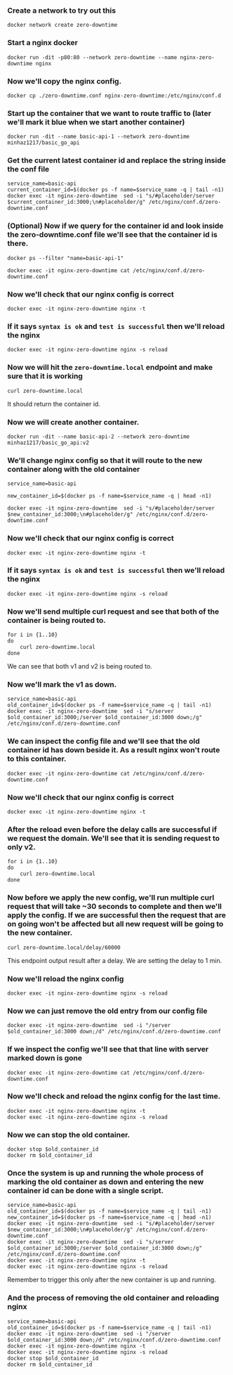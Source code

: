 ### Create a network to try out this
```
docker network create zero-downtime
```

### Start a nginx docker
```
docker run -dit -p80:80 --network zero-downtime --name nginx-zero-downtime nginx
```
### Now we'll copy the nginx config.
```
docker cp ./zero-downtime.conf nginx-zero-downtime:/etc/nginx/conf.d
```

### Start up the container that we want to route traffic to (later we'll mark it blue when we start another container)
```
docker run -dit --name basic-api-1 --network zero-downtime minhaz1217/basic_go_api
```

### Get the current latest container id and replace the string inside the conf file
```
service_name=basic-api
current_container_id=$(docker ps -f name=$service_name -q | tail -n1)
docker exec -it nginx-zero-downtime  sed -i "s/#placeholder/server $current_container_id:3000;\n#placeholder/g" /etc/nginx/conf.d/zero-downtime.conf
```
### (Optional) Now if we query for the container id and look inside the zero-downtime.conf file we'll see that the container id is there.
```
docker ps --filter "name=basic-api-1"

docker exec -it nginx-zero-downtime cat /etc/nginx/conf.d/zero-downtime.conf
```

### Now we'll check that our nginx config is correct
```
docker exec -it nginx-zero-downtime nginx -t
```

### If it says `syntax is ok` and `test is successful` then we'll reload the nginx
```
docker exec -it nginx-zero-downtime nginx -s reload
```

### Now we will hit the `zero-downtime.local` endpoint and make sure that it is working
```
curl zero-downtime.local
```
It should return the container id.

### Now we will create another container.
```
docker run -dit --name basic-api-2 --network zero-downtime minhaz1217/basic_go_api:v2
```

### We'll change nginx config so that it will route to the new container along with the old container
```
service_name=basic-api

new_container_id=$(docker ps -f name=$service_name -q | head -n1)

docker exec -it nginx-zero-downtime  sed -i "s/#placeholder/server $new_container_id:3000;\n#placeholder/g" /etc/nginx/conf.d/zero-downtime.conf
```

### Now we'll check that our nginx config is correct
```
docker exec -it nginx-zero-downtime nginx -t
```

### If it says `syntax is ok` and `test is successful` then we'll reload the nginx
```
docker exec -it nginx-zero-downtime nginx -s reload
```

### Now we'll send multiple curl request and see that both of the container is being routed to.
```
for i in {1..10}
do
    curl zero-downtime.local
done
```
We can see that both v1 and v2 is being routed to.

### Now we'll mark the v1 as down.
```
service_name=basic-api
old_container_id=$(docker ps -f name=$service_name -q | tail -n1)
docker exec -it nginx-zero-downtime  sed -i "s/server $old_container_id:3000;/server $old_container_id:3000 down;/g" /etc/nginx/conf.d/zero-downtime.conf

```
### We can inspect the config file and we'll see that the old container id has down beside it. As a result nginx won't route to this container.
```
docker exec -it nginx-zero-downtime cat /etc/nginx/conf.d/zero-downtime.conf
```

### Now we'll check that our nginx config is correct
```
docker exec -it nginx-zero-downtime nginx -t
```

### After the reload even before the delay calls are successful if we request the domain. We'll see that it is sending request to only v2.
```
for i in {1..10}
do
    curl zero-downtime.local
done
```

### Now before we apply the new config, we'll run multiple curl request that will take ~30 seconds to complete and then we'll apply the config. If we are successful then the request that are on going won't be affected but all new request will be going to the new container.
```
curl zero-downtime.local/delay/60000
```
This endpoint output result after a delay. We are setting the delay to 1 min.

### Now we'll reload the nginx config
```
docker exec -it nginx-zero-downtime nginx -s reload
```

### Now we can just remove the old entry from our config file
```
docker exec -it nginx-zero-downtime  sed -i "/server $old_container_id:3000 down;/d" /etc/nginx/conf.d/zero-downtime.conf
```

### If we inspect the config we'll see that that line with server marked down is gone
```
docker exec -it nginx-zero-downtime cat /etc/nginx/conf.d/zero-downtime.conf
```

### Now we'll check and reload the nginx config for the last time.
```
docker exec -it nginx-zero-downtime nginx -t
docker exec -it nginx-zero-downtime nginx -s reload
```
### Now we can stop the old container.
```
docker stop $old_container_id
docker rm $old_container_id
```


### Once the system is up and running the whole process of marking the old container as down and entering the new container id can be done with a single script.
```
service_name=basic-api
old_container_id=$(docker ps -f name=$service_name -q | tail -n1)
new_container_id=$(docker ps -f name=$service_name -q | head -n1)
docker exec -it nginx-zero-downtime  sed -i "s/#placeholder/server $new_container_id:3000;\n#placeholder/g" /etc/nginx/conf.d/zero-downtime.conf
docker exec -it nginx-zero-downtime  sed -i "s/server $old_container_id:3000;/server $old_container_id:3000 down;/g" /etc/nginx/conf.d/zero-downtime.conf
docker exec -it nginx-zero-downtime nginx -t
docker exec -it nginx-zero-downtime nginx -s reload
```
Remember to trigger this only after the new container is up and running.

### And the process of removing the old container and reloading nginx
```
service_name=basic-api
old_container_id=$(docker ps -f name=$service_name -q | tail -n1)
docker exec -it nginx-zero-downtime  sed -i "/server $old_container_id:3000 down;/d" /etc/nginx/conf.d/zero-downtime.conf
docker exec -it nginx-zero-downtime nginx -t
docker exec -it nginx-zero-downtime nginx -s reload
docker stop $old_container_id
docker rm $old_container_id
```